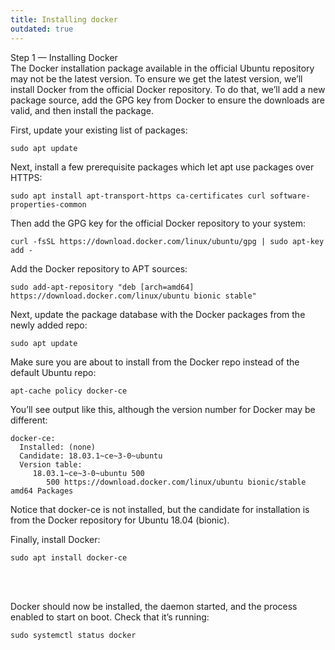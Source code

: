 ```yaml
---
title: Installing docker
outdated: true
---
```


<p id="bkmrk-step-1-%E2%80%94-installing-">Step 1 — Installing Docker<br>The Docker installation package available in the official Ubuntu repository may not be the latest version. To ensure we get the latest version, we’ll install Docker from the official Docker repository. To do that, we’ll add a new package source, add the GPG key from Docker to ensure the downloads are valid, and then install the package.</p>
<p id="bkmrk-first%2C-update-your-e">First, update your existing list of packages:</p>
<pre id="bkmrk-sudo-apt-update"><code class="language-">sudo apt update</code></pre>
<p id="bkmrk-next%2C-install-a-few-">Next, install a few prerequisite packages which let apt use packages over HTTPS:</p>
<pre id="bkmrk-sudo-apt-install-apt"><code class="language-">sudo apt install apt-transport-https ca-certificates curl software-properties-common</code></pre>
<p id="bkmrk-then-add-the-gpg-key">Then add the GPG key for the official Docker repository to your system:</p>
<pre id="bkmrk-curl--fssl-https%3A%2F%2Fd"><code class="language-">curl -fsSL https://download.docker.com/linux/ubuntu/gpg | sudo apt-key add -</code></pre>
<p id="bkmrk-add-the-docker-repos">Add the Docker repository to APT sources:</p>
<pre id="bkmrk-sudo-add-apt-reposit"><code class="language-">sudo add-apt-repository "deb [arch=amd64] https://download.docker.com/linux/ubuntu bionic stable"</code></pre>
<p id="bkmrk-next%2C-update-the-pac">Next, update the package database with the Docker packages from the newly added repo:</p>
<pre id="bkmrk-sudo-apt-update-0"><code class="language-">sudo apt update</code></pre>
<p id="bkmrk-make-sure-you-are-ab">Make sure you are about to install from the Docker repo instead of the default Ubuntu repo:</p>
<pre id="bkmrk-apt-cache-policy-doc"><code class="language-">apt-cache policy docker-ce</code></pre>
<p id="bkmrk-you%E2%80%99ll-see-output-li">You’ll see output like this, although the version number for Docker may be different:</p>
<pre id="bkmrk-docker-ce%3A-installed"><code class="language-YAML">docker-ce:
  Installed: (none)
  Candidate: 18.03.1~ce~3-0~ubuntu
  Version table:
     18.03.1~ce~3-0~ubuntu 500
        500 https://download.docker.com/linux/ubuntu bionic/stable amd64 Packages</code></pre>
<p id="bkmrk-notice-that-docker-c">Notice that docker-ce is not installed, but the candidate for installation is from the Docker repository for Ubuntu 18.04 (bionic).</p>
<p id="bkmrk-finally%2C-install-doc">Finally, install Docker:</p>
<pre id="bkmrk-sudo-apt-install-doc"><code class="language-shell">sudo apt install docker-ce</code></pre>
<p id="bkmrk-%C2%A0"> </p>
<p id="bkmrk-docker-should-now-be"><br>Docker should now be installed, the daemon started, and the process enabled to start on boot. Check that it’s running:</p>
<pre id="bkmrk-sudo-systemctl-statu"><code class="language-shell">sudo systemctl status docker</code></pre>